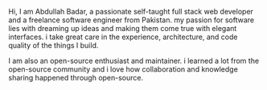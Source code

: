 
Hi, I am Abdullah Badar, a passionate self-taught full stack web developer and a freelance software engineer from Pakistan. my passion for software lies with dreaming up ideas and making them come true with elegant interfaces. i take great care in the experience, architecture, and code quality of the things I build.

I am also an open-source enthusiast and maintainer. i learned a lot from the open-source community and i love how collaboration and knowledge sharing happened through open-source.

<!---
ABDULLAHBADAR/ABDULLAHBADAR is a ✨ special ✨ repository because its `README.md` (this file) appears on your GitHub profile.
You can click the Preview link to take a look at your changes.
--->
